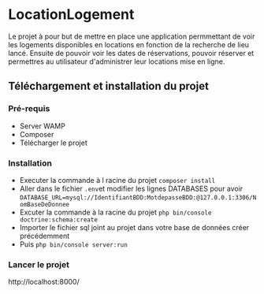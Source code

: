 # LocationLogement

Le projet à pour but de mettre en place une application permmettant de voir les logements disponibles en locations en fonction de la recherche de lieu lancé. Ensuite de pouvoir voir les dates de réservations, pouvoir réserver et permettres au utilisateur d'administrer leur locations mise en ligne.

## Téléchargement et installation du projet

### Pré-requis
 * Server WAMP
 * Composer
 * Télécharger le projet
 
### Installation

 * Executer la commande à l racine du projet `composer install`
 * Aller dans le fichier `.env`et modifier les lignes DATABASES pour avoir `DATABASE_URL=mysql://IdentifiantBDD:MotdepasseBDD:@127.0.0.1:3306/NomBaseDeDonnee` 
 * Excuter la commande à la racine du projet `php bin/console doctrine:schema:create`
 * Importer le fichier sql joint au projet dans votre base de données créer précédemment
 * Puis `php bin/console server:run`
 
### Lancer le projet

http://localhost:8000/

